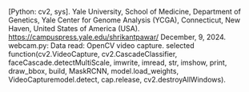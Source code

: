 [Python: cv2, sys].
Yale University, School of Medicine, Department of Genetics, Yale Center for Genome Analysis (YCGA), Connecticut,  New Haven, United States of America (USA).
https://campuspress.yale.edu/shrikantpawar/
December, 9, 2024.
webcam.py: Data read: OpenCV video capture.
selected function(cv2.VideoCapture, cv2.CascadeClassifier, faceCascade.detectMultiScale, imwrite, imread, str, imshow, print, draw_bbox, build, MaskRCNN, model.load_weights, VideoCapturemodel.detect, cap.release, cv2.destroyAllWindows).
